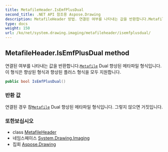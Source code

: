 ```yaml
---
title: MetafileHeader.IsEmfPlusDual
second_title: .NET API 참조용 Aspose.Drawing
description: MetafileHeader 방법. 연결된 여부를 나타내는 값을 반환합니다.Metafile Dual 향상된 메타파일 형식입니다. 이 형식은 향상된 형식과 향상된 플러스 형식을 모두 지원합니다.
type: docs
weight: 150
url: /ko/net/system.drawing.imaging/metafileheader/isemfplusdual/
---
```

## MetafileHeader.IsEmfPlusDual method

연결된 여부를 나타내는 값을 반환합니다.[`Metafile`](../../metafile/) Dual 향상된 메타파일 형식입니다. 이 형식은 향상된 형식과 향상된 플러스 형식을 모두 지원합니다.

```csharp
public bool IsEmfPlusDual()
```

### 반환 값

연결된 경우 참[`Metafile`](../../metafile/) Dual 향상된 메타파일 형식입니다. 그렇지 않으면 거짓입니다.

### 또한보십시오

* class [MetafileHeader](../)
* 네임스페이스 [System.Drawing.Imaging](../../metafileheader/)
* 집회 [Aspose.Drawing](../../../)


